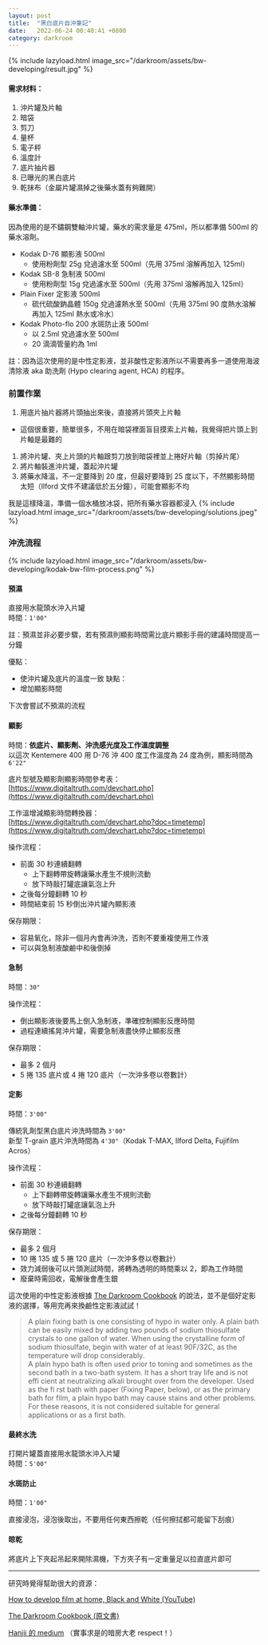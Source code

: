 ```yaml
---
layout: post
title:  "黑白底片自沖筆記"
date:   2022-06-24 00:40:41 +0800
category: darkroom
---
```


{% include lazyload.html image_src="/darkroom/assets/bw-developing/result.jpg" %}

#### 需求材料：
1. 沖片罐及片軸
1. 暗袋
1. 剪刀
1. 量杯
1. 電子秤
1. 溫度計
1. 底片抽片器
1. 已曝光的黑白底片
1. 乾抹布（金屬片罐濕掉之後藥水蓋有夠難開）

#### 藥水準備：
因為使用的是不鏽鋼雙軸沖片罐，藥水的需求量是 475ml，所以都準備 500ml 的藥水溶劑。

- Kodak D-76 顯影液 500ml
  - 使用粉劑型 25g 兌過濾水至 500ml（先用 375ml 溶解再加入 125ml）
- Kodak SB-8 急制液 500ml
  - 使用粉劑型 15g 兌過濾水至 500ml（先用 375ml 溶解再加入 125ml）
- Plain Fixer 定影液 500ml
  - 硫代硫酸鈉晶體 150g 兌過濾熱水至 500ml（先用 375ml 90 度熱水溶解再加入 125ml 熱水或冷水）
- Kodak Photo-flo 200 水斑防止液 500ml
  - 以 2.5ml 兌過濾水至 500ml
  - 20 滴滴管量約為 1ml

註：因為這次使用的是中性定影液，並非酸性定影液所以不需要再多一道使用海波清除液 aka 助洗劑 (Hypo clearing agent, HCA) 的程序。


### 前置作業
1. 用底片抽片器將片頭抽出來後，直接將片頭夾上片軸
  - 這個很重要，簡單很多，不用在暗袋裡面盲目摸索上片軸，我覺得把片頭上到片軸是最難的
1. 將沖片罐、夾上片頭的片軸跟剪刀放到暗袋裡並上捲好片軸（剪掉片尾）
1. 將片軸裝進沖片罐，蓋起沖片罐
1. 將藥水降溫，不一定要降到 20 度，但最好要降到 25 度以下，不然顯影時間太短（Ilford 文件不建議低於五分鐘），可能會顯影不均

我是這樣降溫，準備一個水桶放冰袋，把所有藥水容器都浸入
{% include lazyload.html image_src="/darkroom/assets/bw-developing/solutions.jpeg" %}

### 沖洗流程

{% include lazyload.html image_src="/darkroom/assets/bw-developing/kodak-bw-film-process.png" %}

#### 預濕
直接用水龍頭水沖入片罐  
時間：`1'00"`

註：預濕並非必要步驟，若有預濕則顯影時間需比底片顯影手冊的建議時間提高一分鐘

優點：
- 使沖片罐及底片的溫度一致
缺點：
- 增加顯影時間

下次會嘗試不預濕的流程


#### 顯影
時間：**依底片、顯影劑、沖洗感光度及工作溫度調整**  
以這次 Kentemere 400 用 D-76 沖 400 度工作溫度為 24 度為例，顯影時間為 `6'22"`

底片型號及顯影劑顯影時間參考表：  
[https://www.digitaltruth.com/devchart.php](https://www.digitaltruth.com/devchart.php)

工作溫增減顯影時間轉換器：  
[https://www.digitaltruth.com/devchart.php?doc=timetemp](https://www.digitaltruth.com/devchart.php?doc=timetemp)

操作流程：
- 前面 30 秒連續翻轉
  - 上下翻轉帶旋轉讓藥水產生不規則流動
  - 放下時敲打罐底讓氣泡上升
- 之後每分鐘翻轉 10 秒
- 時間結束前 15 秒倒出沖片罐內顯影液

保存期限：
- 容易氧化，除非一個月內會再沖洗，否則不要重複使用工作液
- 可以與急制液酸鹼中和後倒掉


#### 急制
時間：`30"`

操作流程：
- 倒出顯影液後要馬上倒入急制液，準確控制顯影反應時間
- 過程連續搖晃沖片罐，需要急制液盡快停止顯影反應

保存期限：
- 最多 2 個月
- 5 捲 135 底片或 4 捲 120 底片（一次沖多卷以卷數計）


#### 定影
時間：`3'00" `

傳統乳劑型黑白底片沖洗時間為 `3'00"`  
新型 T-grain 底片沖洗時間為 `4'30"`（Kodak T-MAX, Ilford Delta, Fujifilm Acros）

操作流程：
- 前面 30 秒連續翻轉
  - 上下翻轉帶旋轉讓藥水產生不規則流動
  - 放下時敲打罐底讓氣泡上升
- 之後每分鐘翻轉 10 秒


保存期限：
- 最多 2 個月
- 10 捲 135 或 5 捲 120 底片（一次沖多卷以卷數計）
- 效力減弱後可以片頭測試時間，將轉為透明的時間乘以 2，即為工作時間
- 廢棄時需回收，電解後會產生銀


這次使用的中性定影液根據 [The Darkroom Cookbook](https://www.amazon.com/Darkroom-Cookbook-Alternative-Process-Photography/dp/0240810554) 的說法，並不是個好定影液的選擇，等用完再來換鹼性定影液試試！

> A plain fixing bath is one consisting of hypo in water only. A plain bath can be easily mixed by adding two pounds of sodium thiosulfate crystals to one gallon of water. When using the crystalline form of sodium thiosulfate, begin with water of at least 90F/32C, as the temperature will drop considerably.  
> A plain hypo bath is often used prior to toning and sometimes as the second bath in a two-bath system. It has a short tray life and is not effi cient at neutralizing alkali brought over from the developer. Used as the fi rst bath with paper (Fixing Paper, below), or as the primary bath for film, a plain hypo bath may cause stains and other problems. For these reasons, it is not considered suitable for general applications or as a first bath.


#### 最終水洗
打開片罐蓋直接用水龍頭水沖入片罐  
時間：`5'00"`

#### 水斑防止
時間：`1'00"`

直接浸泡，浸泡後取出，不要用任何東西擦乾（任何擦拭都可能留下刮痕）

#### 晾乾
將底片上下夾起吊起來開除濕機，下方夾子有一定重量足以拉直底片即可


---

研究時覺得幫助很大的資源：

[How to develop film at home, Black and White (YouTube)](https://www.youtube.com/watch?v=FGsew87wD60)

[The Darkroom Cookbook (原文書)](https://www.amazon.com/Darkroom-Cookbook-Alternative-Process-Photography/dp/0240810554)

[Hanjii 的 medium](https://medium.com/@kui.chiang) （實事求是的暗房大老 respect！）


